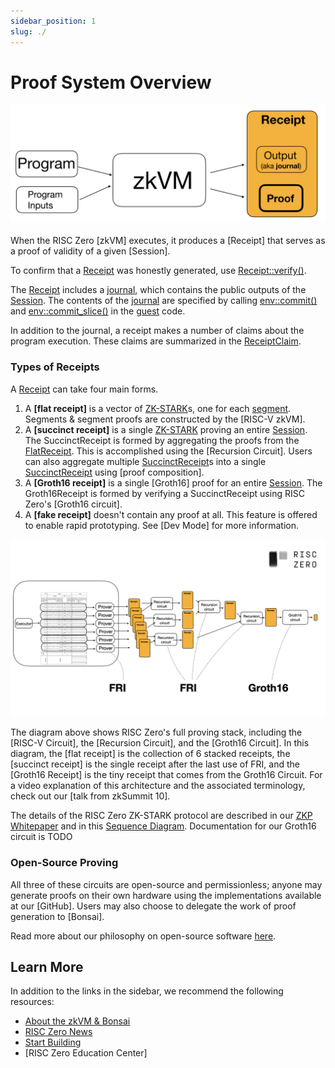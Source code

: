 ```yaml
---
sidebar_position: 1
slug: ./
---
```


# Proof System Overview

<center> <img src="assets/receipt.png" width="600"> </center>
<br/>
When the RISC Zero [zkVM] executes, it produces a [Receipt] that serves as a proof of validity of a given [Session].

To confirm that a [Receipt] was honestly generated, use [Receipt::verify()].

The [Receipt] includes a [journal], which contains the public outputs of the [Session].
The contents of the [journal] are specified by calling [env::commit()] and [env::commit_slice()] in the [guest] code.

In addition to the journal, a receipt makes a number of claims about the program execution.
These claims are summarized in the [ReceiptClaim].

### Types of Receipts
A [Receipt] can take four main forms.

1. A **[flat receipt]** is a vector of [ZK-STARK]s, one for each [segment]. Segments & segment proofs are constructed by the [RISC-V zkVM].
2. A **[succinct receipt]** is a single [ZK-STARK] proving an entire [Session]. The SuccinctReceipt is formed by aggregating the proofs from the [FlatReceipt]. This is accomplished using the [Recursion Circuit]. Users can also aggregate multiple [SuccinctReceipt]s into a single [SuccinctReceipt] using [proof composition].
3. A **[Groth16 receipt]**  is a single [Groth16] proof for an entire [Session]. The Groth16Receipt is formed by verifying a SuccinctReceipt using RISC Zero's [Groth16 circuit].
4. A **[fake receipt]** doesn't contain any proof at all. This feature is offered to enable rapid prototyping. See [Dev Mode] for more information.

<center> <img src="assets/proof-system-layers.png"> </center>

The diagram above shows RISC Zero's full proving stack, including the [RISC-V Circuit], the [Recursion Circuit], and the [Groth16 Circuit]. In this diagram, the [flat receipt] is the collection of 6 stacked receipts, the [succinct receipt] is the single receipt after the last use of FRI, and the [Groth16 Receipt] is the tiny receipt that comes from the Groth16 Circuit.
For a video explanation of this architecture and the associated terminology, check out our [talk from zkSummit 10].

The details of the RISC Zero ZK-STARK protocol are described in our [ZKP Whitepaper] and in this [Sequence Diagram].
Documentation for our Groth16 circuit is TODO

### Open-Source Proving
All three of these circuits are open-source and permissionless; anyone may generate proofs on their own hardware using the implementations available at our [GitHub].
Users may also choose to delegate the work of proof generation to [Bonsai].

Read more about our philosophy on open-source software [here](https://risczero.com/news/open-source).

## Learn More
In addition to the links in the sidebar, we recommend the following resources:
- [About the zkVM & Bonsai](/api/zkvm)
- [RISC Zero News](https://risczero.com/news)
- [Start Building](/api/zkvm/quickstart)
- [RISC Zero Education Center]

[zkVM]: https://docs.rs/risc0-zkvm
[Receipt]: https://docs.rs/risc0-zkvm/*/risc0_zkvm/struct.Receipt.html
[ReceiptClaim]: https://docs.rs/risc0-zkvm/*/risc0_zkvm/struct.ReceiptClaim.html
[SegmentReceipts]: https://docs.rs/risc0-zkvm/*/risc0_zkvm/struct.SegmentReceipts.html
[SegmentReceipt]: https://docs.rs/risc0-zkvm/*/risc0_zkvm/struct.SegmentReceipt.html
[FlatReceipt]: https://docs.rs/risc0-zkvm/0.19.1/risc0_zkvm/struct.FlatReceipt.html
[SuccinctReceipt]: https://docs.rs/risc0-zkvm/0.19.1/risc0_zkvm/struct.SuccinctReceipt.html
[session]: https://dev.risczero.com/terminology#session
[Receipt::verify()]: https://docs.rs/risc0-zkvm/*/risc0_zkvm/struct.Receipt.html#method.verify
[ImageID]: https://docs.rs/risc0-zkvm/*/risc0_zkvm/struct.SystemState.html
[journal]: https://docs.rs/risc0-zkvm/*/risc0_zkvm/struct.Receipt.html#structfield.journal
[env::commit()]: https://docs.rs/risc0-zkvm/*/risc0_zkvm/guest/env/fn.commit.html
[env::commit_slice()]: https://docs.rs/risc0-zkvm/*/risc0_zkvm/guest/env/fn.commit_slice.html
[guest]: https://docs.rs/risc0-zkvm/*/risc0_zkvm/guest
[ZK-STARK]: ../reference-docs/about-starks.md
[segment]: https://dev.risczero.com/terminology#segment
[ZKP Whitepaper]: https://www.risczero.com/proof-system-in-detail.pdf
[Sequence Diagram]: ./proof-system-sequence-diagram.md

